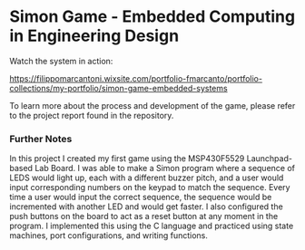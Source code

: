 # Simon Game - Embedded Computing in Engineering Design
Watch the system in action:

https://filippomarcantoni.wixsite.com/portfolio-fmarcanto/portfolio-collections/my-portfolio/simon-game-embedded-systems

To learn more about the process and development of the game, please refer to the project report found in the repository.


### Further Notes
In this project I created my first game using the MSP430F5529 Launchpad-based Lab Board. I was able to make a Simon program where a sequence of LEDS would light up, each with a different buzzer pitch, and a user would input corresponding numbers on the keypad to match the sequence. Every time a user would input the correct sequence, the sequence would be incremented with another LED and would get faster. I also configured the push buttons on the board to act as a reset button at any moment in the program. I implemented this using the C language and practiced using state machines, port configurations, and writing functions.

